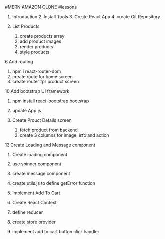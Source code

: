 #MERN AMAZON CLONE
#lessons

1. Introduction 2. Install Tools 3. Create React App 4. create Git Repository

2. List Products
   1. create products array
   2. add product images
   3. render products
   4. style products

6.Add routing

1.  npm i react-router-dom
2.  create route for home screen
3.  create router fpr product screen

10.Add bootstrap UI framework

1. npm install react-bootstrap bootstrap
2. update App.js

3. Create Prouct Details screen
   1. fetch product from backend
   2. create 3 columns for image, info and action

13.Create Loading and Message component

1.  Create loading component
2.  use spinner component
3.  create message component
4.  create utils.js to define getError function

5.  Implement Add To Cart
6.  Create React Context
7.  define reducer
8.  create store provider
9.  implement add to cart button click handler
